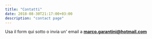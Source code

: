 ```yaml
---
title: "Contatti"
date: 2018-08-30T21:17:00+03:00
description: "contact page"
---
```


Usa il form qui sotto o invia un' email a **marco.garantini@hotmail.com**
